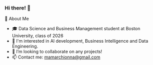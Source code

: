 ### Hi there! 👋

🌱 About Me
- 🎓 Data Science and Business Management student at Boston University, class of 2026
- 👀 I'm interested in AI development, Business Intelligence and Data Engineering.
- 👯 I’m looking to collaborate on any projects!
- 📫 Contact me: mamarchionna@gmail.com
